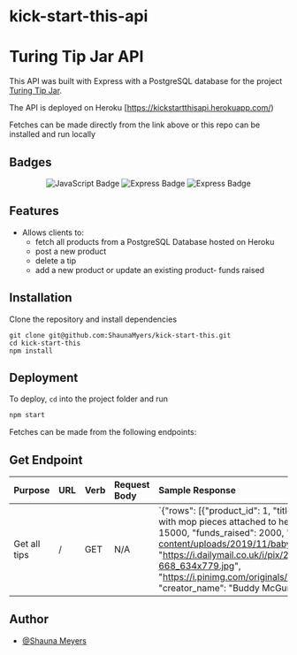 # kick-start-this-api

# Turing Tip Jar API

This API was built with Express with a PostgreSQL database for the project [Turing Tip Jar](https://github.com/ShaunaMyers/kick-start-this).

The API is deployed on Heroku [https://kickstartthisapi.herokuapp.com/)

Fetches can be made directly from the link above or this repo can be installed and run locally 

## Badges 

<p style="text-align: center;"> 
    <img alt="JavaScript Badge" src="https://img.shields.io/badge/JavaScript-F7DF1E?logo=javascript&logoColor=000&style=flat-square" />
    <img alt="Express Badge" src="https://img.shields.io/badge/Express-000?logo=express&logoColor=fff&style=flat-square" />
    <img alt="Express Badge" src="https://img.shields.io/badge/PostgreSQL-4169e1?logo=postgresql&logoColor=000&style=flat-square" />
</p>


## Features

- Allows clients to: 
  - fetch all products from a PostgreSQL Database hosted on Heroku 
  - post a new product
  - delete a tip
  - add a new product or update an existing product- funds raised 
  
## Installation

Clone the repository and install dependencies

```szh 
git clone git@github.com:ShaunaMyers/kick-start-this.git
cd kick-start-this
npm install 
```

## Deployment

To deploy, `cd` into the project folder and run

```zsh
npm start
``` 

Fetches can be made from the following endpoints: 

## Get Endpoint

| Purpose   | URL      | Verb   | Request Body | Sample Response |
| :-------- | :------- | :------- | :------------ | :------------ |
| Get all tips | / | GET |  N/A | `{"rows": [{"product_id": 1, "title": "Baby Mop", "description": "The Baby Mop is a onesie with mop pieces attached to help crawling babies clean and polish floors.", "funds_goal": 15000, "funds_raised": 2000, "images": "["https://www.awesomeinventions.com/wp-content/uploads/2019/11/baby-mop-onesie-red.jpg, "https://i.dailymail.co.uk/i/pix/2012/11/02/article-2226731-15CF1841000005DC-668_634x779.jpg", "https://i.pinimg.com/originals/2b/b7/73/2bb7735e1f509606893484dc97baec20.jpg"]", "creator_name": "Buddy McGurck", "creator_email": "buddy_is_the_best@gmail.com" |

## Author

- [@Shauna Meyers](https://github.com/ShaunaMyers)  
